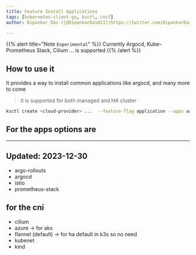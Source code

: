 ```yaml
---
title: Feature Install Applications
tags: [kubernetes-client-go, ksctl, cncf]
author: Dipankar Das ([@DipankarDas011](https://twitter.com/DipankarDas011))

---
```


{{% alert title="Note `Experimental`" %}}
Currently Argocd, Kube-Prometheus Stack, Cilium ... is supported
{{% /alert %}}

## How to use it
It provides a way to install common applications like argocd, and many more to come

> it is supported for both managed and HA cluster

```bash
ksctl create <cloud-provider> ...  --feature-flag application --apps argocd,istio --cni cilium
```

## For the apps options are

---
Updated: 2023-12-30
---

- argo-rollouts
- argocd
- istio
- prometheus-stack

## for the cni

- cilium
- azure -> for aks
- flannel (default) -> for ha default in k3s so no need
- kubenet
- kind
